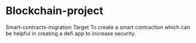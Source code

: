 # Blockchain-project
Smart-contracts-migration
Target
To create a smart contraction which can be helpful in creating a defi app to increase security.
